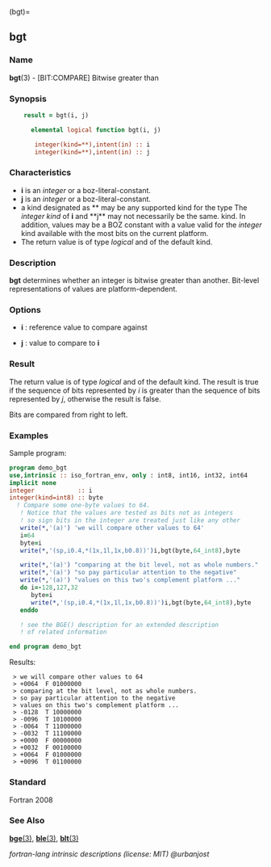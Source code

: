 (bgt)=
## bgt

### **Name**

**bgt**(3) - \[BIT:COMPARE\] Bitwise greater than

### **Synopsis**

```fortran
    result = bgt(i, j)
```

```fortran
      elemental logical function bgt(i, j)

       integer(kind=**),intent(in) :: i
       integer(kind=**),intent(in) :: j
```

### **Characteristics**

- **i** is an _integer_ or a boz-literal-constant.
- **j** is an _integer_ or a boz-literal-constant.
- a kind designated as ** may be any supported kind for the type
  The _integer_ _kind_ of **i** and **j\*\* may not necessarily be the same.
  kind. In addition, values may be a BOZ constant with a value valid
  for the _integer_ kind available with the most bits on the current
  platform.
- The return value is of type _logical_ and of the default kind.

### **Description**

**bgt** determines whether an integer is bitwise greater than another.
Bit-level representations of values are platform-dependent.

### **Options**

- **i**
  : reference value to compare against

- **j**
  : value to compare to **i**

### **Result**

The return value is of type _logical_ and of the default kind. The
result is true if the sequence of bits represented by _i_ is greater
than the sequence of bits represented by _j_, otherwise the result
is false.

Bits are compared from right to left.

### **Examples**

Sample program:

```fortran
program demo_bgt
use,intrinsic :: iso_fortran_env, only : int8, int16, int32, int64
implicit none
integer            :: i
integer(kind=int8) :: byte
  ! Compare some one-byte values to 64.
   ! Notice that the values are tested as bits not as integers
   ! so sign bits in the integer are treated just like any other
   write(*,'(a)') 'we will compare other values to 64'
   i=64
   byte=i
   write(*,'(sp,i0.4,*(1x,1l,1x,b0.8))')i,bgt(byte,64_int8),byte

   write(*,'(a)') "comparing at the bit level, not as whole numbers."
   write(*,'(a)') "so pay particular attention to the negative"
   write(*,'(a)') "values on this two's complement platform ..."
   do i=-128,127,32
      byte=i
      write(*,'(sp,i0.4,*(1x,1l,1x,b0.8))')i,bgt(byte,64_int8),byte
   enddo

   ! see the BGE() description for an extended description
   ! of related information

end program demo_bgt
```

Results:

```text
 > we will compare other values to 64
 > +0064  F 01000000
 > comparing at the bit level, not as whole numbers.
 > so pay particular attention to the negative
 > values on this two's complement platform ...
 > -0128  T 10000000
 > -0096  T 10100000
 > -0064  T 11000000
 > -0032  T 11100000
 > +0000  F 00000000
 > +0032  F 00100000
 > +0064  F 01000000
 > +0096  T 01100000
```

### **Standard**

Fortran 2008

### **See Also**

[**bge**(3)](#bge),
[**ble**(3)](#ble),
[**blt**(3)](#blt)

_fortran-lang intrinsic descriptions (license: MIT) \@urbanjost_
